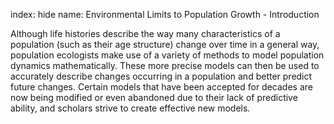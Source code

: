 index: hide
name: Environmental Limits to Population Growth - Introduction

Although life histories describe the way many characteristics of a population (such as their age structure) change over time in a general way, population ecologists make use of a variety of methods to model population dynamics mathematically. These more precise models can then be used to accurately describe changes occurring in a population and better predict future changes. Certain models that have been accepted for decades are now being modified or even abandoned due to their lack of predictive ability, and scholars strive to create effective new models.
